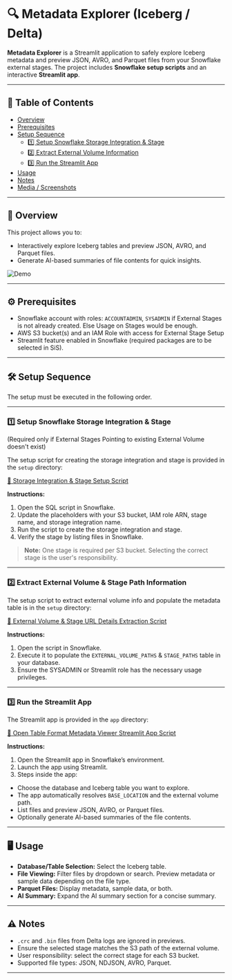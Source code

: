 # 🔍 Metadata Explorer (Iceberg / Delta)

**Metadata Explorer** is a Streamlit application to safely explore Iceberg metadata and preview JSON, AVRO, and Parquet files from your Snowflake external stages. The project includes **Snowflake setup scripts** and an interactive **Streamlit app**.

---

## 📌 Table of Contents

- [Overview](#overview)  
- [Prerequisites](#prerequisites)  
- [Setup Sequence](#setup-sequence)  
  - [1️⃣ Setup Snowflake Storage Integration & Stage](#1-setup-snowflake-storage-integration--stage)  
  - [2️⃣ Extract External Volume Information](#2-extract-external-volume-information)  
  - [3️⃣ Run the Streamlit App](#3-run-the-streamlit-app)  
- [Usage](#usage)  
- [Notes](#notes)  
- [Media / Screenshots](#media--screenshots)  

---

## 📝 Overview

This project allows you to:

- Interactively explore Iceberg tables and preview JSON, AVRO, and Parquet files.  
- Generate AI-based summaries of file contents for quick insights.

![Demo](app_demo.gif)

---

## ⚙️ Prerequisites

- Snowflake account with roles: `ACCOUNTADMIN`, `SYSADMIN` if External Stages is not already created. Else Usage on Stages would be enough.
- AWS S3 bucket(s) and an IAM Role with access for External Stage Setup 
- Streamlit feature enabled in Snowflake (required packages are to be selected in SiS).  

---

## 🛠 Setup Sequence

The setup must be executed in the following order.

---

### 1️⃣ Setup Snowflake Storage Integration & Stage 

(Required only if External Stages Pointing to existing External Volume doesn't exist)

The setup script for creating the storage integration and stage is provided in the `setup` directory:  

[📄 Storage Integration & Stage Setup Script](./setup/1_StorageIntegration_StageSetup.sql)

**Instructions:**

1. Open the SQL script in Snowflake.  
2. Update the placeholders with your S3 bucket, IAM role ARN, stage name, and storage integration name.  
3. Run the script to create the storage integration and stage.  
4. Verify the stage by listing files in Snowflake.

> **Note:** One stage is required per S3 bucket. Selecting the correct stage is the user's responsibility.

---

### 2️⃣ Extract External Volume & Stage Path Information

The setup script to extract external volume info and populate the metadata table is in the `setup` directory:

[📄 External Volume & Stage URL Details Extraction Script](./setup/2_External_Volume_and_Stage_SetupScript.sql)

**Instructions:**

1. Open the script in Snowflake.  
2. Execute it to populate the `EXTERNAL_VOLUME_PATHS` & `STAGE_PATHS` table in your database.  
3. Ensure the SYSADMIN or Streamlit role has the necessary usage privileges.

---

### 3️⃣ Run the Streamlit App

The Streamlit app is provided in the `app` directory:

[📄 Open Table Format Metadata Viewer Streamlit App Script](./app/OpenTableFormat_MetadataViewet.py)


**Instructions:**

1. Open the Streamlit app in Snowflake’s environment.  
2. Launch the app using Streamlit.  
3. Steps inside the app:

- Choose the database and Iceberg table you want to explore.  
- The app automatically resolves `BASE_LOCATION` and the external volume path.  
- List files and preview JSON, AVRO, or Parquet files.  
- Optionally generate AI-based summaries of the file contents.

---

## 🖥 Usage

- **Database/Table Selection:** Select the Iceberg table.  
- **File Viewing:** Filter files by dropdown or search. Preview metadata or sample data depending on the file type.  
- **Parquet Files:** Display metadata, sample data, or both.  
- **AI Summary:** Expand the AI summary section for a concise summary.

---

## ⚠️ Notes

- `.crc` and `.bin` files from Delta logs are ignored in previews.  
- Ensure the selected stage matches the S3 path of the external volume.  
- User responsibility: select the correct stage for each S3 bucket.  
- Supported file types: JSON, NDJSON, AVRO, Parquet.  


---

